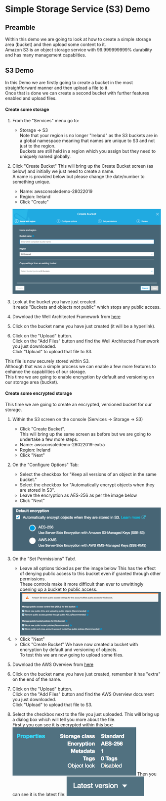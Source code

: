 # Simple Storage Service (S3) Demo
## Preamble
Within this demo we are going to look at how to create a simple storage area (bucket) and then upload some content to it.  
Amazon S3 is an object storage service with 99.999999999% durability and has many management capabilties.  
  
## S3 Demo
In this Demo we are firstly going to create a bucket in the most straightforward manner and then upload a file to it.  
Once that is done we can create a second bucket with further features enabled and upload files.  


#### Create some storage
1. From the "Services" menu go to:
    * Storage -> S3  
    Note that your region is no longer "Ireland" as the S3 buckets are in a global namespace meaning that names are unique to S3 and not just to the region.  
    Buckets are still held in a region which you assign but they need to uniquely named globally.
    
2. Click "Create Bucket"
   This will bring up the Create Bucket screen (as below) and initially we just need to create a name.  
   A name is provided below but please change the date/number to something unique.
   * Name: awsconsoledemo-28022019
   * Region: Ireland
   * Click "Create"
   
   ![Create Bucket](Images/CreateBucket.png "Create Bucket")
3. Look at the bucket you have just created.  
   It reads "Buckets and objects not public" which stops any public access.  
   
4. Download the Well Architected Framework from [here](https://github.com/limivorous/aws-console-demo/Resources/AWS_Well-Architected_Framework_Nov_2018.pdf)

5. Click on the bucket name you have just created (it will be a hyperlink).

6. Click on the "Upload" button.  
   Click on the "Add Files" button and find the Well Architected Framework you just downloaded.  
   Click "Upload" to upload that file to S3.

This file is now securely stored within S3.  
Although that was a simple process we can enable a few more features to enhance the capabilities of our storage.  
This time we are going to enable encryption by default and versioning on our storage area (bucket).

#### Create some encrypted storage
This time we are going to create an encrypted, versioned bucket for our storage.

1. Within the S3 screen on the console (Services -> Storage -> S3)
   * Click "Create Bucket".  
   This will bring up the same screen as before but we are going to undertake a few more steps.
   * Name: awsconsoledemo-28022019-extra
   * Region: Ireland
   * Click "Next"  

2. On the "Configure Options" Tab:
   * Select the checkbox for "Keep all versions of an object in the same bucket."
   * Select the checkbox for "Automatically encrypt objects when they are stored in S3".
   * Leave the encryption as AES-256 as per the image below
   * Click "Next"
   
    ![Encryption](Images/Encryption.png "Encrypt")

3. On the "Set Permissions" Tab:\
   * Leave all options ticked as per the image below
   This has the effect of denying public access to this bucket even if granted through other permissions.  
   These controls make it more difficult than ever to unwittingly opening up a bucket to public access.  
   ![Public Bucket](Images/PublicBucket.png "Public Bucket")

4. * Click "Next"  
   * Click "Create Bucket"
   We have now created a bucket with encryption by default and versioning of objects.  
   To test this we are now going to upload some files.
   
5. Download the AWS Overview from [here](https://github.com/limivorous/aws-console-demo/Resources/aws-overview-dec-2018.pdf)

5. Click on the bucket name you have just created, remember it has "extra" on the end of the name.

6. Click on the "Upload" button.  
   Click on the "Add Files" button and find the AWS Overview document you just downloaded.  
   Click "Upload" to upload that file to S3.
   
7. Select the checkbox next to the file you just uploaded.
   This will bring up a dialog box which will tell you more about the file.  
   Firstly you can see it is encrypted within this box:
   ![S3 Object Properties](Images/S3ObjectProperties.png "S3 Object")
   Then you can see it is the latest file:
   ![Latest Version](Images/LatestVersion.png "Version")
   
